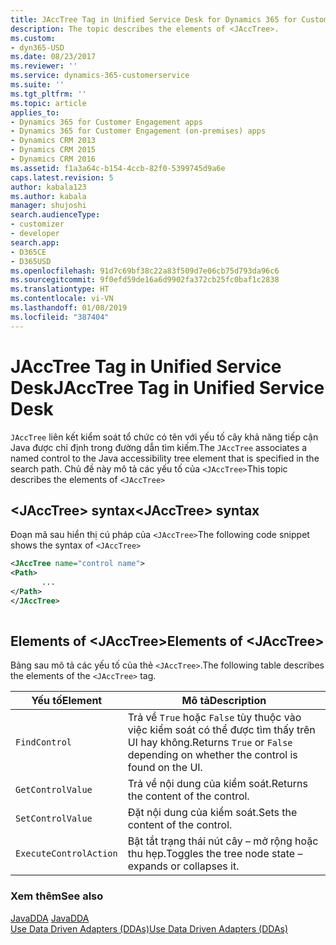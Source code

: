 ```yaml
---
title: JAccTree Tag in Unified Service Desk for Dynamics 365 for Customer Engagement apps| MicrosoftDocs
description: The topic describes the elements of <JAccTree>.
ms.custom:
- dyn365-USD
ms.date: 08/23/2017
ms.reviewer: ''
ms.service: dynamics-365-customerservice
ms.suite: ''
ms.tgt_pltfrm: ''
ms.topic: article
applies_to:
- Dynamics 365 for Customer Engagement apps
- Dynamics 365 for Customer Engagement (on-premises) apps
- Dynamics CRM 2013
- Dynamics CRM 2015
- Dynamics CRM 2016
ms.assetid: f1a3a64c-b154-4ccb-82f0-5399745d9a6e
caps.latest.revision: 5
author: kabala123
ms.author: kabala
manager: shujoshi
search.audienceType:
- customizer
- developer
search.app:
- D365CE
- D365USD
ms.openlocfilehash: 91d7c69bf38c22a83f509d7e06cb75d793da96c6
ms.sourcegitcommit: 9f0efd59de16a6d9902fa372cb25fc0baf1c2838
ms.translationtype: HT
ms.contentlocale: vi-VN
ms.lasthandoff: 01/08/2019
ms.locfileid: "387404"
---
```

# <a name="jacctree-tag-in-unified-service-desk"></a><span data-ttu-id="573ea-103">JAccTree Tag in Unified Service Desk</span><span class="sxs-lookup"><span data-stu-id="573ea-103">JAccTree Tag in Unified Service Desk</span></span>
<span data-ttu-id="573ea-104">`JAccTree` liên kết kiểm soát tổ chức có tên với yếu tố cây khả năng tiếp cận Java được chỉ định trong đường dẫn tìm kiếm.</span><span class="sxs-lookup"><span data-stu-id="573ea-104">The `JAccTree` associates a named control to the Java accessibility tree element that is specified in the search path.</span></span> <span data-ttu-id="573ea-105">Chủ đề này mô tả các yếu tố của `<JAccTree>`</span><span class="sxs-lookup"><span data-stu-id="573ea-105">This topic describes the elements of `<JAccTree>`</span></span>  
  
## <a name="jacctree-syntax"></a><span data-ttu-id="573ea-106">\<JAccTree> syntax</span><span class="sxs-lookup"><span data-stu-id="573ea-106">\<JAccTree> syntax</span></span>  
 <span data-ttu-id="573ea-107">Đoạn mã sau hiển thị cú pháp của `<JAccTree>`</span><span class="sxs-lookup"><span data-stu-id="573ea-107">The following code snippet shows the syntax of `<JAccTree>`</span></span>  
  
```xml  
<JAccTree name="control name">  
<Path>  
       ...      
</Path>  
</JAccTree>  
  
```  
  
## <a name="elements-of-jacctree"></a><span data-ttu-id="573ea-108">Elements of \<JAccTree></span><span class="sxs-lookup"><span data-stu-id="573ea-108">Elements of \<JAccTree></span></span>  
 <span data-ttu-id="573ea-109">Bảng sau mô tả các yếu tố của thẻ `<JAccTree>`.</span><span class="sxs-lookup"><span data-stu-id="573ea-109">The following table describes the elements of the `<JAccTree>` tag.</span></span>  
  
|<span data-ttu-id="573ea-110">Yếu tố</span><span class="sxs-lookup"><span data-stu-id="573ea-110">Element</span></span>|<span data-ttu-id="573ea-111">Mô tả</span><span class="sxs-lookup"><span data-stu-id="573ea-111">Description</span></span>|  
|-------------|-----------------|  
|`FindControl`|<span data-ttu-id="573ea-112">Trả về `True` hoặc `False` tùy thuộc vào việc kiểm soát có thể được tìm thấy trên UI hay không.</span><span class="sxs-lookup"><span data-stu-id="573ea-112">Returns `True` or `False` depending on whether the control is found on the UI.</span></span>|  
|`GetControlValue`|<span data-ttu-id="573ea-113">Trả về nội dung của kiểm soát.</span><span class="sxs-lookup"><span data-stu-id="573ea-113">Returns the content of the control.</span></span>|  
|`SetControlValue`|<span data-ttu-id="573ea-114">Đặt nội dung của kiểm soát.</span><span class="sxs-lookup"><span data-stu-id="573ea-114">Sets the content of the control.</span></span>|  
|`ExecuteControlAction`|<span data-ttu-id="573ea-115">Bật tắt trạng thái nút cây – mở rộng hoặc thu hẹp.</span><span class="sxs-lookup"><span data-stu-id="573ea-115">Toggles the tree node state – expands or collapses it.</span></span>|  
  
### <a name="see-also"></a><span data-ttu-id="573ea-116">Xem thêm</span><span class="sxs-lookup"><span data-stu-id="573ea-116">See also</span></span>  
 <span data-ttu-id="573ea-117">[JavaDDA](../unified-service-desk/javadda.md) </span><span class="sxs-lookup"><span data-stu-id="573ea-117">[JavaDDA](../unified-service-desk/javadda.md) </span></span>  
 [<span data-ttu-id="573ea-118">Use Data Driven Adapters (DDAs)</span><span class="sxs-lookup"><span data-stu-id="573ea-118">Use Data Driven Adapters (DDAs)</span></span>](../unified-service-desk/use-data-driven-adapters-ddas.md)
